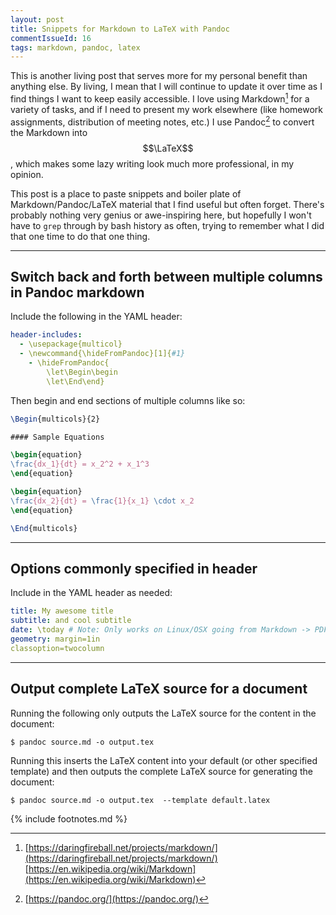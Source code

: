 ```yaml
---
layout: post
title: Snippets for Markdown to LaTeX with Pandoc
commentIssueId: 16
tags: markdown, pandoc, latex
---
```


This is another living post that serves more for my personal benefit than anything else. By living, I mean that I will continue to update it over time as I find things I want to keep easily accessible. I love using Markdown[^1] for a variety of tasks, and if I need to present my work elsewhere (like homework assignments, distribution of meeting notes, etc.) I use Pandoc[^2] to convert the Markdown into $$\LaTeX$$, which makes some lazy writing look much more professional, in my opinion. 

This post is a place to paste snippets and boiler plate of Markdown/Pandoc/LaTeX material that I find useful but often forget. There's probably nothing very genius or awe-inspiring here, but hopefully I won't have to `grep` through by bash history as often, trying to remember what I did that one time to do that one thing.

---

## Switch back and forth between multiple columns in Pandoc markdown

Include the following in the YAML header:

```yaml
header-includes:
  - \usepackage{multicol}
  - \newcommand{\hideFromPandoc}[1]{#1}
    - \hideFromPandoc{
        \let\Begin\begin
        \let\End\end}
```

Then begin and end sections of multiple columns like so:

```latex
\Begin{multicols}{2} 

#### Sample Equations

\begin{equation}
\frac{dx_1}{dt} = x_2^2 + x_1^3
\end{equation}

\begin{equation}
\frac{dx_2}{dt} = \frac{1}{x_1} \cdot x_2 
\end{equation}

\End{multicols}
```

---

## Options commonly specified in header

Include in the YAML header as needed:

```yaml
title: My awesome title
subtitle: and cool subtitle
date: \today # Note: Only works on Linux/OSX going from Markdown -> PDF
geometry: margin=1in
classoption=twocolumn
```

---

## Output complete LaTeX source for a document

Running the following only outputs the LaTeX source for the content in the document:

```terminal
$ pandoc source.md -o output.tex
```

Running this inserts the LaTeX content into your default (or other specified template) and then outputs the complete LaTeX source for generating the document:

```terminal
$ pandoc source.md -o output.tex  --template default.latex
```

{% include footnotes.md %}

[^1]: [https://daringfireball.net/projects/markdown/](https://daringfireball.net/projects/markdown/) <br/> [https://en.wikipedia.org/wiki/Markdown](https://en.wikipedia.org/wiki/Markdown)
[^2]: [https://pandoc.org/](https://pandoc.org/)